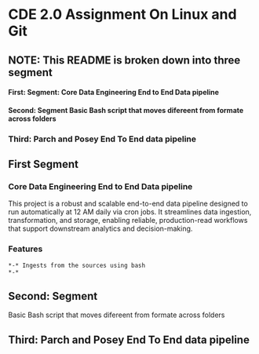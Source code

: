 # CDE 2.0 Assignment On Linux and Git

## NOTE: This README is broken down into three segment
#### First: Segment: Core Data Engineering End to End Data pipeline 
#### Second: Segment Basic Bash script that moves difereent from formate across folders
### Third: Parch and Posey End To End data pipeline

## First Segment 
### Core Data Engineering End to End Data pipeline
This project is a robust and scalable end-to-end data pipeline designed to run automatically at 12 AM daily via cron jobs. It streamlines data ingestion, transformation, and storage, enabling reliable, production-read workflows that support downstream analytics and decision-making.
    
### Features
    *-* Ingests from the sources using bash 
    *-*
## Second: Segment
Basic Bash script that moves difereent from formate across folders

## Third: Parch and Posey End To End data pipeline

